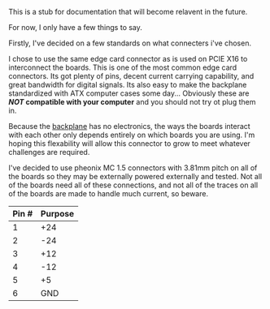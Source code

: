 This is a stub for documentation that will become relavent in the future.

For now, I only have a few things to say.

Firstly, I've decided on a few standards on what connecters i've chosen.

I chose to use the same edge card connector as is used on PCIE X16 to interconnect the boards. This is one of the most common edge card connectors. Its got plenty of pins, decent current carrying capability, and great bandwidth for digital signals. Its also easy to make the backplane standardized with ATX computer cases some day... Obviously these are ***NOT* compatible with your computer** and you should not try ot plug them in.

Because the [backplane](../Backplane/README.md) has no electronics, the ways the boards interact with each other only depends entirely on which boards you are using. I'm hoping this flexability will allow this connector to grow to meet whatever challenges are required.

I've decided to use pheonix MC 1.5 connectors with 3.81mm pitch on all of the boards so they may be externally powered externally and tested. Not all of the boards need all of these connections, and not all of the traces on all of the boards are made to handle much current, so beware.

|Pin #|Purpose|
|-----|-------|
|1|+24|
|2|-24|
|3|+12|
|4|-12|
|5|+5|
|6|GND|

